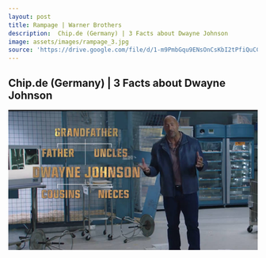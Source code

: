 ```yaml
---
layout: post
title: Rampage | Warner Brothers   
description:  Chip.de (Germany) | 3 Facts about Dwayne Johnson  
image: assets/images/rampage_3.jpg
source: 'https://drive.google.com/file/d/1-m9PmbGqu9ENsOnCsKbI2tPfiQuCCItg/view'
---
```

<h2> Chip.de (Germany) | 3 Facts about Dwayne Johnson </h2>

<a id="link" href="https://drive.google.com/file/d/1-m9PmbGqu9ENsOnCsKbI2tPfiQuCCItg/view" target="_blank"><img src="/assets/images/rampage_3.jpg"></a>

